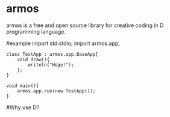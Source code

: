 armos
====
armos is a free and open source library for creative coding in D programming language.

#example
	import std.stdio;
	import armos.app;

	class TestApp : armos.app.BaseApp{
		void draw(){
			writeln("Hoge!");
		};
	}

	void main(){
		armos.app.run(new TestApp());
	}

#Why use D?
